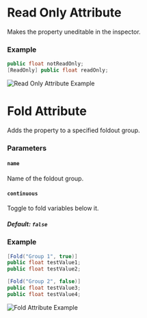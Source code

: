 ﻿# Read Only Attribute
Makes the property uneditable in the inspector.

### Example
```c#
public float notReadOnly;
[ReadOnly] public float readOnly;
```
![Read Only Attribute Example](https://github.com/AstroTurffx/AstroUtils/tree/main/Documentation/ExampleImages/ReadOnlyAttribute.png?raw=true)


# Fold Attribute
Adds the property to a specified foldout group.

### Parameters

#### `name`
Name of the foldout group.

#### `continuous`
Toggle to fold variables below it.
##### Default: `false`

### Example
```c#
[Fold("Group 1", true)]
public float testValue1;
public float testValue2;

[Fold("Group 2", false)]
public float testValue3;
public float testValue4;
```
![Fold Attribute Example](https://github.com/AstroTurffx/AstroUtils/tree/main/Documentation/ExampleImages/FoldAttribute.png?raw=true)